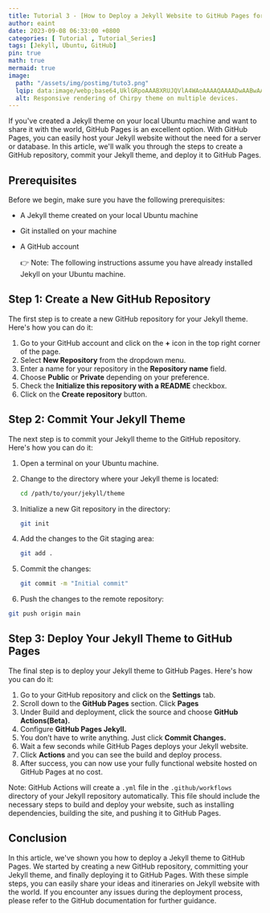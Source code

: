 ```yaml
---
title: Tutorial 3 - [How to Deploy a Jekyll Website to GitHub Pages for Free]
author: eaint
date: 2023-09-08 06:33:00 +0800
categories: [ Tutorial , Tutorial_Series]
tags: [Jekyll, Ubuntu, GitHub]
pin: true
math: true
mermaid: true
image:
  path: "/assets/img/postimg/tuto3.png"
  lqip: data:image/webp;base64,UklGRpoAAABXRUJQVlA4WAoAAAAQAAAADwAABwAAQUxQSDIAAAARL0AmbZurmr57yyIiqE8oiG0bejIYEQTgqiDA9vqnsUSI6H+oAERp2HZ65qP/VIAWAFZQOCBCAAAA8AEAnQEqEAAIAAVAfCWkAALp8sF8rgRgAP7o9FDvMCkMde9PK7euH5M1m6VWoDXf2FkP3BqV0ZYbO6NA/VFIAAAA
  alt: Responsive rendering of Chirpy theme on multiple devices.
---
```


If you've created a Jekyll theme on your local Ubuntu machine and want to share it with the world, GitHub Pages is an excellent option. With GitHub Pages, you can easily host your Jekyll website without the need for a server or database. In this article, we'll walk you through the steps to create a GitHub repository, commit your Jekyll theme, and deploy it to GitHub Pages.

## Prerequisites

Before we begin, make sure you have the following prerequisites:

- A Jekyll theme created on your local Ubuntu machine
- Git installed on your machine
- A GitHub account
    
    <aside>
    👉 Note: The following instructions assume you have already installed Jekyll on your Ubuntu machine.
    
    </aside>
    

## Step 1: Create a New GitHub Repository

The first step is to create a new GitHub repository for your Jekyll theme. Here's how you can do it:

1. Go to your GitHub account and click on the **+** icon in the top right corner of the page.
2. Select **New Repository** from the dropdown menu.
3. Enter a name for your repository in the **Repository name** field.
4. Choose **Public** or **Private** depending on your preference.
5. Check the **Initialize this repository with a README** checkbox.
6. Click on the **Create repository** button.

## Step 2: Commit Your Jekyll Theme

The next step is to commit your Jekyll theme to the GitHub repository. Here's how you can do it:

1. Open a terminal on your Ubuntu machine.
2. Change to the directory where your Jekyll theme is located:
    
    ```bash
    cd /path/to/your/jekyll/theme
   ```
    
3. Initialize a new Git repository in the directory:
    
    ```bash
    git init
    ```
    
4. Add the changes to the Git staging area:
    
    ```bash
    git add .
   ```
    
5. Commit the changes:
    
    ```bash
    git commit -m "Initial commit"
    ```
    
6. Push the changes to the remote repository:

```bash
git push origin main
```

## Step 3: Deploy Your Jekyll Theme to GitHub Pages

The final step is to deploy your Jekyll theme to GitHub Pages. Here's how you can do it:

1. Go to your GitHub repository and click on the **Settings** tab.
2. Scroll down to the **GitHub Pages** section. Click **Pages**
3. Under Build and deployment, click the source and choose **GitHub Actions(Beta).**
4. Configure **GitHub Pages Jekyll.**
5. You don’t have to write anything. Just click **Commit Changes.**
6. Wait a few seconds while GitHub Pages deploys your Jekyll website.
7. Click **Actions** and you can see the build and deploy process.
8. After success, you can now use your fully functional website hosted on GitHub Pages at no cost.

Note: GitHub Actions will create a `.yml` file in the `.github/workflows` directory of your Jekyll repository automatically. This file should include the necessary steps to build and deploy your website, such as installing dependencies, building the site, and pushing it to GitHub Pages.

## Conclusion

In this article, we've shown you how to deploy a Jekyll theme to GitHub Pages. We started by creating a new GitHub repository, committing your Jekyll theme, and finally deploying it to GitHub Pages. With these simple steps, you can easily share your ideas and itineraries on Jekyll website with the world. If you encounter any issues during the deployment process, please refer to the GitHub documentation for further guidance.